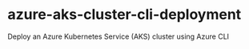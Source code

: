 # azure-aks-cluster-cli-deployment
Deploy an Azure Kubernetes Service (AKS) cluster using Azure CLI
